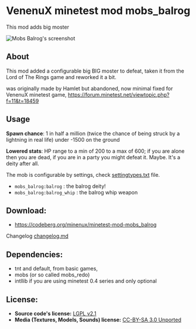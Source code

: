 # VenenuX minetest mod mobs_balrog

This mod adds big moster

![Mobs Balrog's screenshot](screenshot.png)  

## About 

This mod added a configurable big BIG moster to defeat, 
taken it from the Lord of The Rings game and reworked it a bit.

was originally made by Hamlet but abandoned, now minimal fixed 
for VenenuX minetest game, https://forum.minetest.net/viewtopic.php?f=11&t=18459

## Usage

**Spawn chance**: 1 in half a million (twice the chance of being struck 
by a lightning in real life) under -1500 on the ground

**Lowered stats**: HP range to a min of 200 to a max of 600; if you are 
alone then you are dead, if you are in a party you might defeat it. 
Maybe. It's a deity after all.

The mob is configurable by settings, check [settingtypes.txt](settingtypes.txt) file.

* `mobs_balrog:balrog` : the balrog deity!
* `mobs_balrog:balrog_whip` : the balrog whip weapon

## Download: 

* https://codeberg.org/minenux/minetest-mod-mobs_balrog

Changelog [changelog.md](changelog.md)

## Dependencies: 

* tnt and default, from basic games, 
* mobs (or so called mobs_redo)
* intllib if you are using minetest 0.4 series and only optional

## License: 

* **Source code's license:** [LGPL v2.1][1]  
* **Media (Textures, Models, Sounds) license:** [CC-BY-SA 3.0 Unported][2]

[1]: https://www.gnu.org/licenses/old-licenses/lgpl-2.1.en.html
[2]: https://creativecommons.org/licenses/by-sa/3.0/
[3]: https://github.com/minetest/minetest_game
[4]: https://forum.minetest.net/viewtopic.php?t=9917

